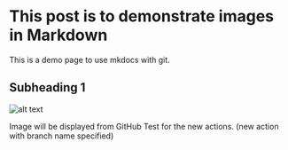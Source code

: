 # This post is to demonstrate images in Markdown

This is a demo page to use mkdocs with git.


## Subheading 1

![alt text](images/image_1.jpg)

Image will be displayed from GitHub Test for the new actions. (new action with branch name specified)
